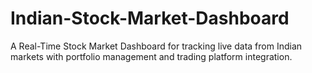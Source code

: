 # Indian-Stock-Market-Dashboard
A Real-Time Stock Market Dashboard for tracking live data from Indian markets with portfolio management and trading platform integration.
